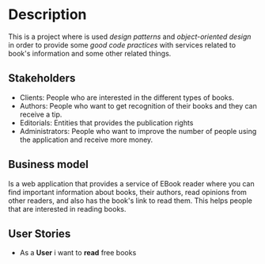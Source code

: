 
# Description

This is a project where is used _design patterns_ and _object-oriented design_ in order to provide some _good code practices_ with services related to book's information and some other related things.

## Stakeholders
- Clients: People who are interested in the different types of books.
- Authors: People who want to get recognition of their books and they can receive a tip.
- Editorials: Entities that provides the publication rights 
- Administrators: People who want to improve the number of people using the application and receive more money.

## Business model

Is a web application that provides a service of EBook reader where you can find important information about books, their authors, read opinions from other readers, and also has the book's link to read them. This helps people that are interested in reading books.


## User Stories
- As a **User** i want to __read__ free books



